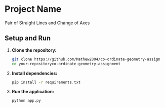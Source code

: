 # Project Name
Pair of Straight Lines and Change of Axes

## Setup and Run

1. **Clone the repository:**
   ```bash
   git clone https://github.com/Mathew2004/co-ordinate-geometry-assignment.git
   cd your-repositoryco-ordinate-geometry-assignment
2. **Install dependencies:**
   ```bash
   pip install -r requirements.txt
3. **Run the application:**
   ```bash
   python app.py
